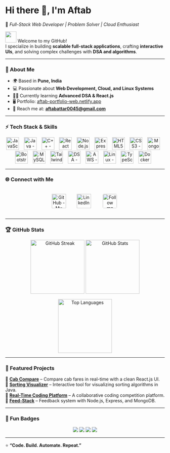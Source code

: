 # Hi there 👋, I'm Aftab  
🌟 *Full-Stack Web Developer | Problem Solver | Cloud Enthusiast*  

<img src="https://user-images.githubusercontent.com/18350557/176309783-0785949b-9127-417c-8b55-ab5a4333674e.gif" width="35" /> Welcome to my GitHub!  
I specialize in building **scalable full-stack applications**, crafting **interactive UIs**, and solving complex challenges with **DSA and algorithms**.  

---

### 🚀 About Me  
- 🌍 Based in **Pune, India**  
- 💻 Passionate about **Web Development, Cloud, and Linux Systems**  
- 🧑‍💻 Currently learning **Advanced DSA & React.js**  
- 🖥️ Portfolio: [aftab-portfolio-web.netlify.app](http://aftab-portfolio-web.netlify.app)  
- 📧 Reach me at: **aftabattar0045@gmail.com**  

---

### ⚡ Tech Stack & Skills  

<p align="center">
  <img src="https://skillicons.dev/icons?i=js" height="40" title="JavaScript - Frontend scripting language"/> &nbsp;&nbsp;
  <img src="https://skillicons.dev/icons?i=java" height="40" title="Java - OOP language for backend & apps"/> &nbsp;&nbsp;
  <img src="https://skillicons.dev/icons?i=cpp" height="40" title="C++ - High-performance programming"/> &nbsp;&nbsp;
  <img src="https://skillicons.dev/icons?i=react" height="40" title="React JS - Frontend library"/> &nbsp;&nbsp;
  <img src="https://skillicons.dev/icons?i=nodejs" height="40" title="Node.js - Backend runtime"/> &nbsp;&nbsp;
  <img src="https://skillicons.dev/icons?i=express" height="40" title="Express.js - Web framework"/> &nbsp;&nbsp;
  <img src="https://skillicons.dev/icons?i=html" height="40" title="HTML5 - Web structure"/> &nbsp;&nbsp;
  <img src="https://skillicons.dev/icons?i=css" height="40" title="CSS3 - Styling"/> &nbsp;&nbsp;
  <img src="https://skillicons.dev/icons?i=mongodb" height="40" title="MongoDB - NoSQL Database"/> &nbsp;&nbsp;
  <img src="https://skillicons.dev/icons?i=bootstrap" height="40" title="Bootstrap - CSS Framework"/> &nbsp;&nbsp;
  <img src="https://skillicons.dev/icons?i=mysql" height="40" title="MySQL - Relational Database"/> &nbsp;&nbsp;
  <img src="https://skillicons.dev/icons?i=tailwind" height="40" title="Tailwind CSS - Utility-first framework"/> &nbsp;&nbsp;
  <img src="https://cdn-icons-png.flaticon.com/512/5968/5968282.png" height="40" title="DSA - Data Structures & Algorithms"/> &nbsp;&nbsp;
  <img src="https://skillicons.dev/icons?i=aws" height="40" title="AWS - Cloud Services"/> &nbsp;&nbsp;
  <img src="https://skillicons.dev/icons?i=linux" height="40" title="Linux - OS & Shell"/> &nbsp;&nbsp;
  <img src="https://skillicons.dev/icons?i=ts" height="40" title="TypeScript - Superset of JS"/> &nbsp;&nbsp;
  <img src="https://skillicons.dev/icons?i=docker" height="40" title="Docker - DevOps & Containers"/> &nbsp;&nbsp;
</p>

---

### 🌐 Connect with Me  

<p align="center">
<a href="https://github.com/aftab0045" target="_blank"><img src="https://skillicons.dev/icons?i=github" height="45" style="margin:15px;" title="GitHub - My projects"/></a>
<a href="https://www.linkedin.com/in/aftab-attar-344094268/" target="_blank"><img src="https://skillicons.dev/icons?i=linkedin" height="45" style="margin:15px;" title="LinkedIn - Let's connect"/></a>
<a href="https://x.com/aftab_attar_" target="_blank"><img src="https://img.shields.io/badge/X-000000?style=for-the-badge&logo=x&logoColor=white" height="45" style="margin:15px; border-radius:8px; padding:4px;" title="Follow me on X (Twitter)"/></a>
</p>

---

### 🏆 GitHub Stats  

<p align="center">
  <img src="https://github-readme-streak-stats.herokuapp.com?user=aftab0045&theme=tokyonight&hide_border=true" height="170" alt="GitHub Streak"/>
  <img src="https://github-readme-stats.vercel.app/api?username=aftab0045&show_icons=true&theme=tokyonight&hide_border=true" height="170" alt="GitHub Stats"/>
</p>

<p align="center">
  <img src="https://github-readme-stats.vercel.app/api/top-langs/?username=aftab0045&layout=compact&theme=tokyonight&hide_border=true" height="170" alt="Top Languages"/>
</p>

---

### 🚀 Featured Projects  

🔹 [**Cab Compare**](#) – Compare cab fares in real-time with a clean React.js UI.  
🔹 [**Sorting Visualizer**](#) – Interactive tool for visualizing sorting algorithms in Java.  
🔹 [**Real-Time Coding Platform**](#) – A collaborative coding competition platform.  
🔹 [**Feed-Stack**](https://github.com/aftab0045/Feed-Stack) – Feedback system with Node.js, Express, and MongoDB.  

---

### 🎯 Fun Badges  

<p align="center">
  <img src="https://img.shields.io/badge/Focus-FullStack-blue?style=for-the-badge&logo=react" />
  <img src="https://img.shields.io/badge/Loves-Linux-orange?style=for-the-badge&logo=linux" />
  <img src="https://img.shields.io/badge/Cloud-AWS-yellow?style=for-the-badge&logo=amazonaws" />
  <img src="https://img.shields.io/badge/Always-Coding-success?style=for-the-badge&logo=visualstudiocode" />
</p>

---

⭐ **“Code. Build. Automate. Repeat.”**
